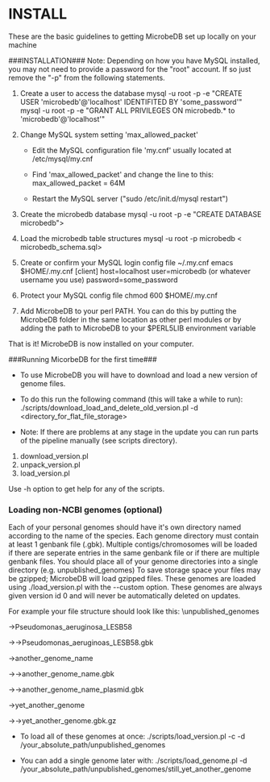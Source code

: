 INSTALL
=
These are the basic guidelines to getting MicrobeDB set up locally on your machine

###INSTALLATION###
Note: Depending on how you have MySQL installed, you may not need to provide a password for the "root" account. If so just remove the "-p" from the following statements.  

1. Create a user to access the database
        mysql -u root -p -e "CREATE USER 'microbedb'@'localhost' IDENTIFITED BY 'some_password'"
        mysql -u root -p -e "GRANT ALL PRIVILEGES ON microbedb.* to 'microbedb'@'localhost'"

2. Change MySQL system setting 'max_allowed_packet'

    * Edit the MySQL configuration file 'my.cnf' usually located at /etc/mysql/my.cnf 

    * Find 'max_allowed_packet' and change the line to this:
             max_allowed_packet  = 64M

    * Restart the MySQL server ("sudo /etc/init.d/mysql restart")

3. Create the microbedb database
        mysql -u root -p -e "CREATE DATABASE microbedb">

4. Load the microbedb table structures
        mysql -u root -p microbedb < microbedb_schema.sql>

5. Create or confirm your MySQL login config file ~/.my.cnf
        emacs $HOME/.my.cnf
        [client]
        host=localhost
        user=microbedb (or whatever username you use)
        password=some_password

6. Protect your MySQL config file
        chmod 600 $HOME/.my.cnf

7. Add MicrobeDB to your perl PATH. You can do this by putting the MicrobeDB folder in the same location as other perl modules or by adding the path to MicrobeDB to your $PERL5LIB environment variable

That is it! MicrobeDB is now installed on your computer.

###Running MicorbeDB for the first time###
* To use MicrobeDB you will have to download and load a new version of genome files. 

* To do this run the following command (this will take a while to run):
        ./scripts/download_load_and_delete_old_version.pl -d <directory_for_flat_file_storage>

* Note: If there are problems at any stage in the update you can run parts of the pipeline manually (see scripts directory).

1. download_version.pl
2. unpack_version.pl
3. load_version.pl

Use -h option to get help for any of the scripts.

### Loading non-NCBI genomes (optional) ###
Each of your personal genomes should have it's own directory named according to the name of the species. 
Each genome directory must contain at least 1 genbank file (.gbk). 
Multiple contigs/chromosomes will be loaded if there are seperate entries in the same genbank file or if there are multiple genbank files. 
You should place all of your genome directories into a single directory (e.g. unpublished_genomes)
To save storage space your files may be gzipped; MicrobeDB will load gzipped files. 
These genomes are loaded using ./load_version.pl with the --custom option. These genomes are always given version id 0 and will never be automatically deleted on updates. 

For example your file structure should look like this:
\unpublished_genomes

\->Pseudomonas_aeruginosa_LESB58

\->->Pseudomonas_aeruginoas_LESB58.gbk

\->another_genome_name

\->->another_genome_name.gbk

\->->another_genome_name_plasmid.gbk

\->yet_another_genome

\->->yet_another_genome.gbk.gz

* To load all of these genomes at once:
        ./scripts/load_version.pl -c -d /your_absolute_path/unpublished_genomes

* You can add a single genome later with:
        ./scripts/load_genome.pl -d /your_absolute_path/unpublished_genomes/still_yet_another_genome
